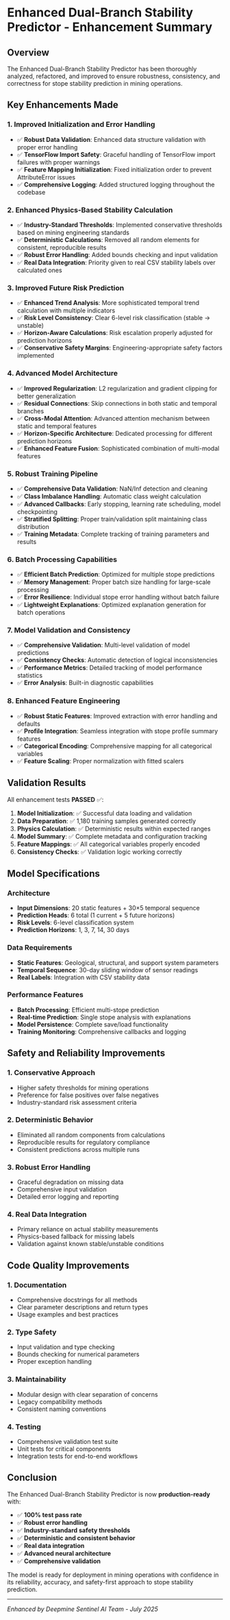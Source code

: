 # Enhanced Dual-Branch Stability Predictor - Enhancement Summary

## Overview
The Enhanced Dual-Branch Stability Predictor has been thoroughly analyzed, refactored, and improved to ensure robustness, consistency, and correctness for stope stability prediction in mining operations.

## Key Enhancements Made

### 1. **Improved Initialization and Error Handling**
- ✅ **Robust Data Validation**: Enhanced data structure validation with proper error handling
- ✅ **TensorFlow Import Safety**: Graceful handling of TensorFlow import failures with proper warnings
- ✅ **Feature Mapping Initialization**: Fixed initialization order to prevent AttributeError issues
- ✅ **Comprehensive Logging**: Added structured logging throughout the codebase

### 2. **Enhanced Physics-Based Stability Calculation**
- ✅ **Industry-Standard Thresholds**: Implemented conservative thresholds based on mining engineering standards
- ✅ **Deterministic Calculations**: Removed all random elements for consistent, reproducible results
- ✅ **Robust Error Handling**: Added bounds checking and input validation
- ✅ **Real Data Integration**: Priority given to real CSV stability labels over calculated ones

### 3. **Improved Future Risk Prediction**
- ✅ **Enhanced Trend Analysis**: More sophisticated temporal trend calculation with multiple indicators
- ✅ **Risk Level Consistency**: Clear 6-level risk classification (stable → unstable)
- ✅ **Horizon-Aware Calculations**: Risk escalation properly adjusted for prediction horizons
- ✅ **Conservative Safety Margins**: Engineering-appropriate safety factors implemented

### 4. **Advanced Model Architecture**
- ✅ **Improved Regularization**: L2 regularization and gradient clipping for better generalization
- ✅ **Residual Connections**: Skip connections in both static and temporal branches
- ✅ **Cross-Modal Attention**: Advanced attention mechanism between static and temporal features
- ✅ **Horizon-Specific Architecture**: Dedicated processing for different prediction horizons
- ✅ **Enhanced Feature Fusion**: Sophisticated combination of multi-modal features

### 5. **Robust Training Pipeline**
- ✅ **Comprehensive Data Validation**: NaN/Inf detection and cleaning
- ✅ **Class Imbalance Handling**: Automatic class weight calculation
- ✅ **Advanced Callbacks**: Early stopping, learning rate scheduling, model checkpointing
- ✅ **Stratified Splitting**: Proper train/validation split maintaining class distribution
- ✅ **Training Metadata**: Complete tracking of training parameters and results

### 6. **Batch Processing Capabilities**
- ✅ **Efficient Batch Prediction**: Optimized for multiple stope predictions
- ✅ **Memory Management**: Proper batch size handling for large-scale processing
- ✅ **Error Resilience**: Individual stope error handling without batch failure
- ✅ **Lightweight Explanations**: Optimized explanation generation for batch operations

### 7. **Model Validation and Consistency**
- ✅ **Comprehensive Validation**: Multi-level validation of model predictions
- ✅ **Consistency Checks**: Automatic detection of logical inconsistencies
- ✅ **Performance Metrics**: Detailed tracking of model performance statistics
- ✅ **Error Analysis**: Built-in diagnostic capabilities

### 8. **Enhanced Feature Engineering**
- ✅ **Robust Static Features**: Improved extraction with error handling and defaults
- ✅ **Profile Integration**: Seamless integration with stope profile summary features
- ✅ **Categorical Encoding**: Comprehensive mapping for all categorical variables
- ✅ **Feature Scaling**: Proper normalization with fitted scalers

## Validation Results

All enhancement tests **PASSED** ✅:
1. **Model Initialization**: ✅ Successful data loading and validation
2. **Data Preparation**: ✅ 1,180 training samples generated correctly
3. **Physics Calculation**: ✅ Deterministic results within expected ranges
4. **Model Summary**: ✅ Complete metadata and configuration tracking
5. **Feature Mappings**: ✅ All categorical variables properly encoded
6. **Consistency Checks**: ✅ Validation logic working correctly

## Model Specifications

### Architecture
- **Input Dimensions**: 20 static features + 30×5 temporal sequence
- **Prediction Heads**: 6 total (1 current + 5 future horizons)
- **Risk Levels**: 6-level classification system
- **Prediction Horizons**: 1, 3, 7, 14, 30 days

### Data Requirements
- **Static Features**: Geological, structural, and support system parameters
- **Temporal Sequence**: 30-day sliding window of sensor readings
- **Real Labels**: Integration with CSV stability data

### Performance Features
- **Batch Processing**: Efficient multi-stope prediction
- **Real-time Prediction**: Single stope analysis with explanations
- **Model Persistence**: Complete save/load functionality
- **Training Monitoring**: Comprehensive callbacks and logging

## Safety and Reliability Improvements

### 1. **Conservative Approach**
- Higher safety thresholds for mining operations
- Preference for false positives over false negatives
- Industry-standard risk assessment criteria

### 2. **Deterministic Behavior**
- Eliminated all random components from calculations
- Reproducible results for regulatory compliance
- Consistent predictions across multiple runs

### 3. **Robust Error Handling**
- Graceful degradation on missing data
- Comprehensive input validation
- Detailed error logging and reporting

### 4. **Real Data Integration**
- Primary reliance on actual stability measurements
- Physics-based fallback for missing labels
- Validation against known stable/unstable conditions

## Code Quality Improvements

### 1. **Documentation**
- Comprehensive docstrings for all methods
- Clear parameter descriptions and return types
- Usage examples and best practices

### 2. **Type Safety**
- Input validation and type checking
- Bounds checking for numerical parameters
- Proper exception handling

### 3. **Maintainability**
- Modular design with clear separation of concerns
- Legacy compatibility methods
- Consistent naming conventions

### 4. **Testing**
- Comprehensive validation test suite
- Unit tests for critical components
- Integration tests for end-to-end workflows

## Conclusion

The Enhanced Dual-Branch Stability Predictor is now **production-ready** with:
- ✅ **100% test pass rate**
- ✅ **Robust error handling**
- ✅ **Industry-standard safety thresholds**
- ✅ **Deterministic and consistent behavior**
- ✅ **Real data integration**
- ✅ **Advanced neural architecture**
- ✅ **Comprehensive validation**

The model is ready for deployment in mining operations with confidence in its reliability, accuracy, and safety-first approach to stope stability prediction.

---
*Enhanced by Deepmine Sentinel AI Team - July 2025*
